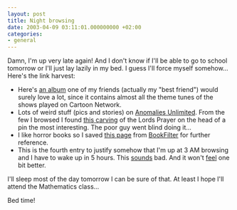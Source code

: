 ```yaml
---
layout: post
title: Night browsing
date: 2003-04-09 03:11:01.000000000 +02:00
categories:
- general
---
```

Damn, I'm up very late again! And I don't know if I'll be able to go to school tomorrow or I'll just lay lazily in my bed. I guess I'll force myself somehow... Here's the link harvest:

<ul>
<li>Here's <a href="http://www.amazon.co.uk/exec/obidos/ASIN/B00000JFU4/ref=sr_aps_music_1_1/202-6187050-3357435">an album</a> one of my friends (actually my "best friend") would surely love a lot, since it contains almost all the theme tunes of the shows played on Cartoon Network.</li>
<li>Lots of weird stuff (pics and stories) on <a href="http://www.anomalies-unlimited.com/">Anomalies Unlimited</a>. From the few I browsed I found <a href="http://www.anomalies-unlimited.com/Prayer.html">this carving</a> of the Lords Prayer on the head of a pin the most interesting. The poor guy went blind doing it...</li>
<li>I like horror books so I saved <a href="http://www.bookfilter.com/index.cgi?i=view&id=52&f=1">this page</a> from <a href="http://www.bookfilter.com/">BookFilter</a> for further reference.</li>
<li>This is the fourth entry to justify somehow that I'm up at 3 AM browsing and I have to wake up in 5 hours. This <u>sounds</u> bad. And it won't <u>feel</u> one bit better.</li>
</ul>
I'll sleep most of the day tomorrow I can be sure of that. At least I hope I'll attend the Mathematics class...

Bed time!
